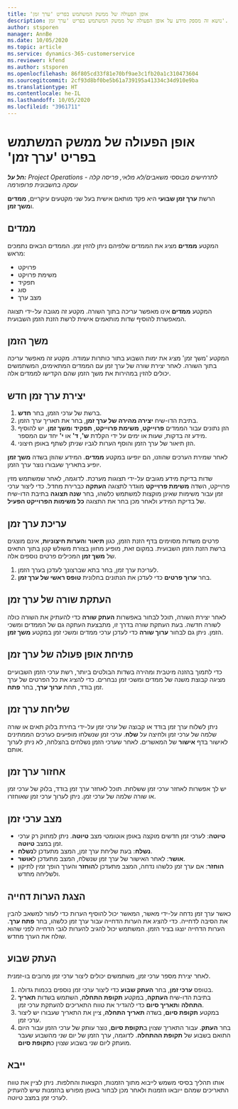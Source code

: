 ```yaml
---
title: ‏‫אופן הפעולה של ממשק המשתמש בפריט 'ערך זמן'
description: נושא זה מספק מידע על אופן הפעולה של ממשק המשתמש בפריט 'ערך זמן'.
author: stsporen
manager: AnnBe
ms.date: 10/05/2020
ms.topic: article
ms.service: dynamics-365-customerservice
ms.reviewer: kfend
ms.author: stsporen
ms.openlocfilehash: 86f805cd33f81e70bf9ae3c1fb20a1c310473604
ms.sourcegitcommit: 2cf93d8bf0be5b61a739195a41334c34d910e9ba
ms.translationtype: HT
ms.contentlocale: he-IL
ms.lasthandoff: 10/05/2020
ms.locfileid: "3961711"
---
```

# <a name="time-entry-ui-behavior"></a>‏‫אופן הפעולה של ממשק המשתמש בפריט 'ערך זמן'

_**חל על:** Project Operations לתרחישים מבוססי משאבים/לא מלאי, פריסה קלה - עסקה בחשבונית פרופורמה_


הרשת **ערך זמן שבועי** היא פקד מותאם אישית בעל שני מקטעים עיקריים, **ממדים** ו**משך זמן**.

## <a name="dimensions"></a>ממדים
המקטע **ממדים** מציג את הממדים שלפיהם ניתן להזין זמן. הממדים הבאים נתמכים מראש:

  - פרויקט
  - משימת פרויקט
  - תפקיד
  - סוג
  - מצב ערך

המקטע **ממדים** אינו מאפשר עריכה בתוך השורה. מקטע זה מגובה על-ידי תצוגה המאפשרת להוסיף שדות מותאמים אישית לרשת הזנת הזמן השבועית.

## <a name="duration"></a>משך הזמן
המקטע 'משך זמן' מציג את ימות השבוע בתור כותרות עמודה. מקטע זה מאפשר עריכה בתוך השורה. לאחר יצירת שורה של ערך זמן עם הממדים המתאימים, המשתמשים יכולים להזין במהירות את משך הזמן שהם הקדישו לממדים אלה.

## <a name="create-a-new-time-entry"></a>יצירת ערך זמן חדש

1. ברשת של ערכי הזמן, בחר **חדש**. 
2. בתיבת הדו-שיח **יצירה מהירה של ערך זמן‬**, בחר את תאריך ערך הזמן.
3. הזן נתונים עבור הממדים **פרוייקט**, **משימת פרוייקט**, **תפקיד** ו**משך זמן**. יש להוסיף מידע זה בדקות, שעות או ימים על ידי הקלדת **ש'**, **ד'** או **י'** יחד עם המספר. 
4. הזן תיאור של ערך הזמן והוסף הערות לגביו שניתן לשתף באופן חיצוני. 

לאחר שמירת הערכים שהוזנו, הם יופיעו במקטע **ממדים**. המידע שהוזן בשדה **משך זמן** יופיע בתאריך שעבורו נוצר ערך הזמן.

שדות בדיקת מידע מגובים על-ידי תצוגות מערכת. לדוגמה, לאחר שמשתמש מזין פרוייקט, השדה **משימת פרוייקט** מוגדר לתצוגה **העתקה** כברירת מחדל. כדי ליצור ערכי זמן עבור משימות שאינן מוקצות למשתמש כלשהו, בחר **שנה תצוגה** בתיבת הדו-שיח של בדיקת המידע ולאחר מכן בחר את התצוגה **כל משימות הפרוייקט הפעיל**.

## <a name="edit-a-time-entry"></a>עריכת ערך זמן 
פרטים משדות מסוימים בדף הזנת הזמן, כגון **תיאור** ו**הערות חיצוניות**, אינם מוצגים ברשת הזנת הזמן השבועית. במקום זאת, מופיע מחוון בצורת משולש קטן בתוך התאים של **משך זמן** המכילים פרטים נוספים אלה. 

1. לעריכת ערך זמן, בחר בתא שברצונך לעדכן בערך הזמן.
2. בחר **ערוך פרטים** כדי לעדכן את הנתונים בחלונית **טופס ראשי של ערך זמן**. 

## <a name="copy-a-time-entry-row"></a>העתקת שורה של ערך זמן
לאחר יצירת השורה, תוכל לבחור באפשרות **העתק שורה** כדי להעתיק את השורה כולה לשורה חדשה. בעת העתקת שורה בדרך זו, מתבצעת העתקה גם של הממדים ומשכי הזמן. ניתן גם לבחור **ערוך שורה** כדי לעדכן ערכי ממדים ומשכי זמן במקטע **משך זמן**.

## <a name="open-a-time-entry-behavior"></a>פתיחת אופן פעולה של ערך זמן
כדי לתמוך בהזנה מיטבית ומהירה בשדות הבולטים ביותר, רשת ערכי הזמן השבועיים מציגה קבוצת משנה של ממדים ומשכי זמן נבחרים. כדי להציג את כל הפרטים של ערך זמן בודד, תחת **ערוך ערך**, בחר **פתח**.

## <a name="submit-a-time-entry"></a>שליחת ערך זמן
ניתן לשלוח ערך זמן בודד או קבוצה של ערכי זמן על-ידי בחירת בלוק תאים או שורה שלמה של ערכי זמן ולחיצה על **שלח**. ערכי זמן שנשלחו מופיעים כערכים הממתינים לאישור בדף **אישור** של המאשרים. לאחר שערכי הזמן נשלחים בהצלחה, לא ניתן לערוך אותם.

## <a name="recall-a-time-entry"></a>אחזור ערך זמן
יש לך אפשרות לאחזר ערכי זמן ששלחת. תוכל לאחזר ערך זמן בודד, בלוק של ערכי זמן או שורה שלמה של ערכי זמן. ניתן לערוך ערכי זמן שאוחזרו.

## <a name="time-entry-status"></a>מצב ערכי זמן

- **טיוטה**: לערכי זמן חדשים מוקצה באופן אוטומטי מצב **טיוטה**. ניתן למחוק רק ערכי זמן במצב **טיוטה**.
- **נשלח**: בעת שליחת ערך זמן, המצב מתעדכן ל**נשלח**. 
- **אושר**: לאחר האישור של ערך זמן שנשלח, המצב מתעדכן ל**אושר**. 
- **הוחזר**: אם ערך זמן כלשהו נדחה, המצב מתעדכן ל**הוחזר** והערך הופך זמין לתיקון ולשליחה מחדש. 

## <a name="view-rejection-comments"></a>הצגת הערות דחייה
כאשר ערך זמן נדחה על-ידי מאשר, המאשר יכול להוסיף הערות כדי לעזור למשאב להבין את הסיבה לדחייה. כדי להציג את הערות הדחייה עבור ערך זמן כלשהו, בחר **פתח ערך**. הערות הדחייה יוצגו בציר הזמן. המשתמש יכול להגיב להערות לגבי הדחייה לפני שהוא שולח את הערך מחדש.

## <a name="copy-week"></a>העתק שבוע
לאחר יצירת מספר ערכי זמן, משתמשים יכולים ליצור ערכי זמן מרובים בו-זמנית.

1. בטופס **ערכי זמן**, בחר **העתק שבוע** כדי ליצור ערכי זמן נוספים בכמות גדולה. 
2. בתיבת הדו-שיח **העתקה**, במקטע **תקופת התחלה**, השתמש בשדות **תאריך התחלה** ו**תאריך סיום** כדי להגדיר את טווח התאריכים להעתקת ערכי זמן. 
3. במקטע **תקופת סיום**, בשדה **תאריך התחלה**, ציין את התאריך שעבורו יש ליצור ערכי זמן. 
4. בחר **העתק**. עבור התאריך שצוין ב**תקופת סיום**, נוצר עותק של ערכי הזמן עבור היום התואם בשבוע של **תקופת ההתחלה**. לדוגמה, ערך הזמן של יום שני מהשבוע שעבר מועתק ליום שני בשבוע שצוין כ**תקופת סיום**.

## <a name="import"></a>ייבא
אותו תהליך בסיסי משמש לייבוא מתוך הזמנות, הקצאות והחלפות. ניתן לציין את טווח התאריכים שמהם ייובאו הזמנות ולאחר מכן לבחור באופן מפורש בהזמנות שיש להעתיק לערכי זמן במצב טיוטה. 
